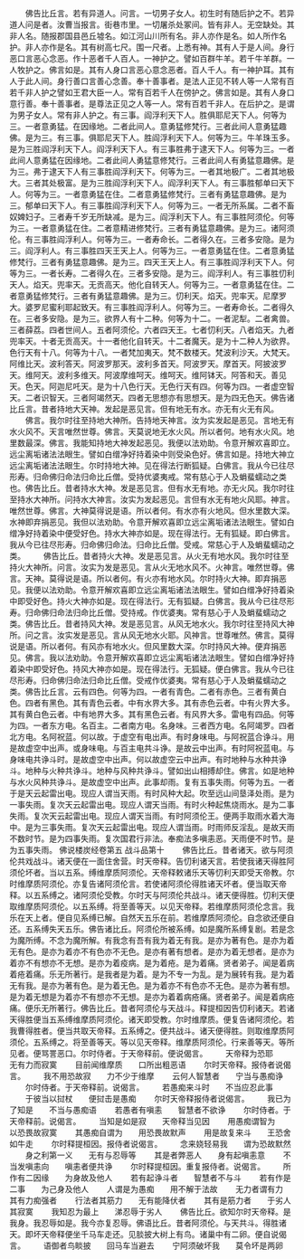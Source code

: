 <!-- { "loadSidebar": true } -->
　　佛告比丘言。若有异道人。问言。一切男子女人。初生时有随后护之不。若异道人问是者。汝曹当报言。街巷市里。一切屠杀处冢间。皆有非人。无空缺处。其非人名。随报郡国县邑丘墟名。如江河山川所有名。非人亦作是名。如人所作名护。非人亦作是名。其有树高七尺。围一尺者。上悉有神。其有人于是人间。身行恶口言恶心念恶。作十恶者千人百人。一神护之。譬如百群牛羊。若千牛羊群。一人牧护之。佛言如是。其有人身口言恶心意念恶者。百人千人。有一神护耳。其有人于此人间。身行善口言善心念善。奉十善事者。是法人正见不转人等一人常有百若千非人护之譬如王君大臣一人。常有百若千人在傍护之。佛言如是。其有人身口意行善。奉十善事者。是尊法正见之人等一人。常有百若千非人。在后护之。是谓为男子女人。常有非人护之。有三事。阎浮利天下人。胜俱耶尼天下人。何等为三。一者意勇猛。在因缘地。二者此间人。意勇猛修梵行。三者此间人意勇猛趣佛。是为三。有三事。俱耶尼天下人。胜阎浮利天下人。何等为三。牛羊珠玉多。是为三胜阎浮利天下人。阎浮利天下人。有三事胜弗于逮天下人。何等为三。一者此间人意勇猛在因缘地。二者此间人勇猛意修梵行。三者此间人有勇猛意趣佛。是为三。弗于逮天下人有三事胜阎浮利天下。何等为三。一者其地极广。二者其地极大。三者其处极富。是为三胜阎浮利天下人。阎浮利天下人。有三事胜郁单曰天下人。何等为三。一者意勇猛在住。二者意勇猛修梵行。三者有勇猛意趣佛。是为三。郁单曰天下人。有三事胜阎浮利天下人。何等为三。一者无所系属。二者不畜奴婢妇子。三者寿千岁无所缺减。是为三。阎浮利天下人。有三事胜阿须伦。何等为三。一者意勇猛在住。二者意精进修梵行。三者有勇猛意趣佛。是为三。诸阿须伦。有三事胜阎浮利人。何等为三。一者寿命长。二者得久在。三者多安隐。是为三。阎浮利人。有三事胜四天王天上人。何等为三。一者意勇猛在住。二者意勇猛修梵行。三者有勇猛意趣佛。是为三。四天王天上人。有三事胜阎浮利天下人。何等为三。一者长寿。二者得久在。三者多安隐。是为三。阎浮利人。有三事胜忉利天人。焰天。兜率天。无贡高天。他化自转天人。何等为三。一者意勇猛在住。二者意勇猛修梵行。三者有勇猛意趣佛。是为三。忉利天。焰天。兜率天。尼摩罗大。婆罗尼蜜利耶起致天。有三事胜阎浮利人。何等为三。一者寿命长。二者得久在。三者多安隐。是为三。欲界人有十二种。何等为十二。一者泥犁。二者禽兽。三者薛荔。四者世间人。五者阿须伦。六者四天王。七者忉利天。八者焰天。九者兜率天。十者无贡高天。十一者他化自转天。十二者魔天。是为十二种人为欲界。色行天有十八。何等为十八。一者梵加夷天。梵不数楼天。梵波利沙天。大梵天。阿维比天。波利答天。阿波罗那天。波利多首天。阿波罗天。摩首天。阿披波罗天。维阿天。波利多维天。阿波摩维呵天。维呵天。维阿钵天。阿答和天。善见天。色天。阿迦尼吒天。是为十八色行天。无色行天有四。何等为四。一者虚空智天。二者识智天。三者阿竭然天。四者无思想亦有思想天。是为四无色天。佛告诸比丘言。昔者持地大天神。发起是恶见言。但有地无有水。亦无有火无有风。
　　佛言。我尔时往至持地大神所。告持地天神言。汝为实发起是恶见。言地无有水火风不。天言唯然世尊。佛言。天莫说地无水火风。所以者何。地有水火风。地里数最深。佛言。我能知持地大神发起恶见。我便以法劝助。令意开解欢喜即立。远尘离垢诸法法眼生。譬如白缯净好持着染中则受染色好。佛言如是。持地大神立远尘离垢诸法法眼生。尔时持地大神。见在得法行断狐疑。白佛言。我从今已往尽形寿。归命佛归命法归命比丘僧。受持优婆夷戒。常有慈心于人及蜎蜚蠕动之类也。佛告比丘。昔者持水大神。发是恶见言。但有水无有地。亦无火风。我尔时往至持水大神所。问持水大神言。汝实为发起恶见。言但有水无有地火风耶。神言。唯然世尊。佛言。大神莫得说是语。所以者何。有水亦有火地风。但水里数大深。水神即弃捐恶见。我但以法劝助。令意开解欢喜即立远尘离垢诸法法眼生。譬如白缯净好持着染中便受好色。持水大神亦如是。现在得法行。无有狐疑。即白佛言。我从今已往尽形寿。归命佛归命法。归命比丘僧。受戒。常慈心于人及蜎蜚蠕动之类。
　　佛告比丘。昔者持火大神。发是恶见言。从火无有地水风。我尔时往至持火大神所。问言。汝实为发是恶见。言从火无地水风不。火神言。唯然世尊。佛言。天神。莫得说是语。所以者何。有火亦有地水风。尔时持火大神。即弃捐恶见。我便以法劝助。令意开解欢喜即立远尘离垢诸法法眼生。譬如白缯净好持着染中即受好色。持火大神亦如是。现在得法行。无有狐疑。白佛言。我从今已往尽形寿。归命佛归命法归命比丘僧。受持戒。作优婆夷。常有慈心于人及蜎蜚蠕动之类。佛告比丘。昔者持风大神。发是恶见言。从风无地水火。我尔时往至持风大神所。问之言。汝实发是恶见。言从风无地水火耶。风神言。世尊唯然。佛言。莫得说是语。所以者何。有风亦有地水火。但风里数大深。尔时持风大神。便弃捐恶见。佛言。我以法劝助。令意开解欢喜即立远尘离垢诸法法眼生。譬如白缯净好持着染中即受好色。持风大神亦如是。现在得法行。无狐疑。便白佛言。我从今已往尽形寿。归命佛归命法归命比丘僧。受戒作优婆夷。常有慈心于人及蜎蜚蠕动之类。佛告比丘言。云有四色。何等为四。一者有青色。二者有赤色。三者有黄白色。四者有黑色。其有青色云者。中有水界大多。其有赤色云者。中有火界大多。其有黄白色云者。中有地界大多。其有黑色云者。有风界大多。雷电有四品。何等为四。一者东方电。名百主。二者南方电。名身味。三者西方电。名阿竭罗。四者北方电。名阿祝蓝。何以故。于虚空有电出声。有时身味电。与阿祝蓝合诤斗。用是故虚空中出声。或身味电。与百主电共斗诤。是故云中出声。有时阿祝蓝电。与身味电共诤斗时。是故虚空中出声。何以故虚空云中出声。有时地种与水种共诤斗。地种与火种共诤斗。地种与风种共诤斗。譬如出山相搏却住。佛言。如是地种与水火风种共诤斗。是故虚空中出声。此事却雨。复有五事失雨。何等为五。一者于是天云起雷出电。现应人谓当天雨。有时风种大起。吹至远山间垦泽处雨。是为一事失雨。复次天云起雷出电。现应人谓天当雨。有时火种起焦烧雨水。是为二事失雨。复次天云起雷出电。现应人谓天当雨。有时阿须伦王。便两手取雨水着大海中。是为三事失雨。复次天云起雷出电。现应人谓当雨。时雨师反淫乱。是故天雨不数时节。是为四事失雨。复次国君行非法。奉痴法多嗔恚恶。天雨便不时节。是为五事失雨。
佛说楼炭经卷第五
战斗品第十
　　佛告比丘。昔者诸天。欲与阿须伦共戏战斗。诸天便在一面住舍营。时天帝释。告忉利诸天言。若使我诸天得胜阿须伦坏者。当以五系。缚维摩质阿须伦。天帝释敕诸乐天等忉利天即受天帝教。尔时维摩质阿须伦。亦复告诸阿须伦言。若使诸阿须伦得胜诸天坏者。便当取天帝释。以五系缚之。诸阿须伦受教。尔时天与阿须伦共战斗。诸天便得胜。忉利天便取维摩质阿须伦。以五系缚。将至善等天。以见天帝释。若维摩质阿须伦念言。我乐在天上者。便自见系缚已解。自然天五乐在前。若维摩质阿须伦。自念欲还便自还。五系缚失天五乐。佛告诸比丘。阿须伦所被系缚。如是魔所系缚复剧。若是念为魔所缚。不念为魔所解。有我念有吾有我为着无有我。是亦为著有色。是亦为着无有色。是亦为着亦不有色亦不无色。是亦有著有想者。是亦为着无想者。是亦为着亦不有想亦不无想。是亦为着疫病。是为着疮。是为着痛。贤者弟子。闻是着病着疮着痛。乐无所著行。是我者是为着。是为不专一为乱。是为展转有我。是为着无有我。是亦为著有色。是为着无色。是为着亦不有色亦不无色。是亦为著有想。是为着无想是为着亦不有想亦不无想。是亦为着着病疮痛。贤者弟子。闻是着病疮痛。便乐无所著行。佛告比丘。昔者阿须伦与天战斗。释提桓因告忉利诸天。若诸天得胜便当五系缚维摩质阿须伦。诸天即受教。尔时维摩质。便复告诸阿须伦。若我曹得胜者。便当共取天帝释。五系缚之。便共战斗。诸天便得胜。则取维摩质阿须伦。五系缚之。将至善等天。等以见天帝释。维摩质阿须伦。行来善等天。等所见者。便骂詈恶口。尔时侍者。于天帝释前。便说偈言。
　　天帝释为恐耶　　无有力而寂寞
　　目前闻维摩质　　口所出粗恶语
　　尔时天帝释。报侍者说偈言。
　　我不用恐故寂　　力不少于维摩
　　云何人智慧者　　宁当与愚痴诤
　　尔时侍者。于天帝释前。说偈言。
　　若愚痴来斗时　　不当应忍此事
　　于彼当以挝杖　　便挝击是愚痴
　　尔时天帝释报侍者说偈言。
　　我已为了知是　　不当与愚痴语
　　若愚者有嗔恚　　智慧者不欲诤
　　尔时侍者。于天帝释前。说偈言。
　　当知是如是寂　　天帝释当见因
　　用愚痴谓智为　　以恐畏故寂寞
　　其愚痴自谓为　　用恐畏故默声
　　用是故复来斗　　王恐舍如牛走
　　尔时释提桓因。报侍者说偈言。
　　念来娆轻易我　　谓为恐故默然
　　身之利第一义　　无有与忍辱等
　　其是者弊恶人　　身有起嗔恚意
　　不当发嗔恚向　　嗔恚者便共诤
　　尔时释提桓因。重复报侍者。说偈言。
　　所作有二因缘　　为身故及他人
　　若有起诤斗者　　智慧者不与斗
　　若有作是二事　　为己身及他人
　　人谓是为愚痴　　用不解于法故
　　无力者谓有力　　其有力痴强者
　　行法者其筋力　　无有能降伏者
　　其有是筋力者　　于劣人其寂寞
　　我知忍为最上　　涕忍辱于劣人
　　佛告比丘。欲知尔时天帝释。是我身。我忍辱如是。我今亦复忍辱。佛语比丘。昔者阿须伦。与天共斗。得胜诸天。即坏天帝释便坐千马车走还。见腅披大树上有鸟。诸巢中有二卵。便自说偈言。
　　语御者鸟睒披　　回马车当避去
　　宁阿须破坏我　　莫令坏是两卵
